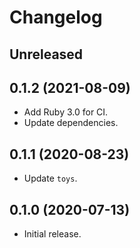 # Changelog

## Unreleased

## 0.1.2 (2021-08-09)

*   Add Ruby 3.0 for CI.
*   Update dependencies.

## 0.1.1 (2020-08-23)

*   Update `toys`.

## 0.1.0 (2020-07-13)

*   Initial release.
